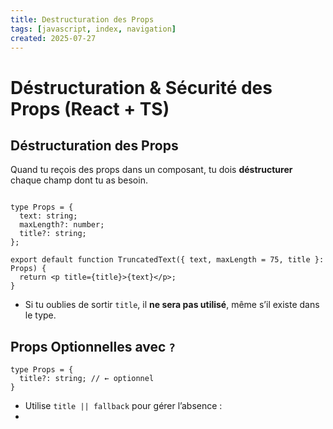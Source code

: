 ```yaml
---
title: Destructuration des Props
tags: [javascript, index, navigation]
created: 2025-07-27
---  
```


# Déstructuration & Sécurité des Props (React + TS)

## Déstructuration des Props

Quand tu reçois des props dans un composant, tu dois **déstructurer** chaque champ dont tu as besoin.

```tsx 

type Props = {
  text: string;
  maxLength?: number;
  title?: string;
};

export default function TruncatedText({ text, maxLength = 75, title }: Props) {
  return <p title={title}>{text}</p>;
}
```

* Si tu oublies de sortir `title`, il **ne sera pas utilisé**, même s’il existe dans le type.

## Props Optionnelles avec `?`
```tsx
type Props = {
  title?: string; // ← optionnel
}
```
* Utilise `title || fallback` pour gérer l’absence :
* 